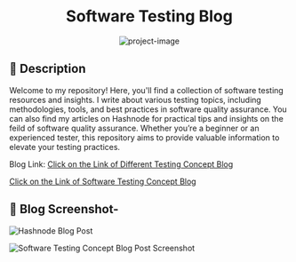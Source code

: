 <h1 id="title" align="center">Software Testing Blog</h1>

<p align="center"><img src="https://socialify.git.ci/shantokumarsaha123/Blog-SoftwareTesting-SQA/image?language=1&amp;name=1&amp;owner=1&amp;stargazers=1&amp;theme=Light" alt="project-image"></p>

## 📝 Description 
Welcome to my repository! Here, you'll find a collection of software testing resources and insights. I write about various testing topics, including methodologies, tools, and best practices in software quality assurance. You can also find my articles on Hashnode for practical tips and insights on the feild of software quality assurance. Whether you’re a beginner or an experienced tester, this repository aims to provide valuable information to elevate your testing practices.

Blog Link:
[Click on the Link of Different Testing Concept Blog](https://shanto-kumar-saha.hashnode.dev/?source=top_nav_blog_home)

[Click on the Link of Software Testing Concept Blog](https://shantokumarsaha.blogspot.com/2023/03/software-testing.html)

## 🧐 Blog Screenshot-

![Hashnode Blog Post](https://github.com/user-attachments/assets/f7efac13-24b3-47ed-a2d7-c17184d51024)


![Software Testing Concept Blog Post Screenshot](https://github.com/shantokumarsaha123/SQA-SoftwareTesting-Blog/assets/122052172/9fb18e7b-7ffa-4150-808e-4afe8a3cef16)

